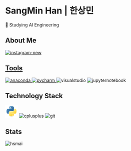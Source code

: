 # SangMin Han | 한상민

:8ball: Studying AI Engineering

## About Me

<a href="https://instagram.com/hsm_inn" target="_blank">
  <img width="48" height="48" src="https://img.icons8.com/fluency/48/instagram-new.png" alt="instagram-new"/> 

## Tools

<img src="https://cdn.jsdelivr.net/gh/devicons/devicon@latest/icons/anaconda/anaconda-original.svg" alt="anaconda" width="40" height="40"/> <img src="https://cdn.jsdelivr.net/gh/devicons/devicon/icons/pycharm/pycharm-original.svg" alt="pycharm" width="40" height="40"/> </a> <img src="https://cdn.jsdelivr.net/gh/devicons/devicon@latest/icons/visualstudio/visualstudio-original.svg" alt="visualstudio" width="40" height="40"/> </a> <img src="https://cdn.jsdelivr.net/gh/devicons/devicon@latest/icons/jupyter/jupyter-original.svg" alt="jupyternotebook" width="40" height="40"/>
      

## Technology Stack

</a> <img src="https://raw.githubusercontent.com/devicons/devicon/master/icons/python/python-original.svg" alt="python" width="40" height="40"/> </a> <img src="https://cdn.jsdelivr.net/gh/devicons/devicon@latest/icons/cplusplus/cplusplus-original.svg" alt="cplusplus" width="40" height="40"/> <a/> <img src="https://cdn.jsdelivr.net/gh/devicons/devicon@latest/icons/git/git-original.svg" alt="git" width="40" height="40"/>
          
          

## Stats

<p><img src="https://github-readme-stats.vercel.app/api?username=hsmai&theme=material-palenight&hide_border=false&include_all_commits=false&count_private=false" alt="hsmai" /></p>



